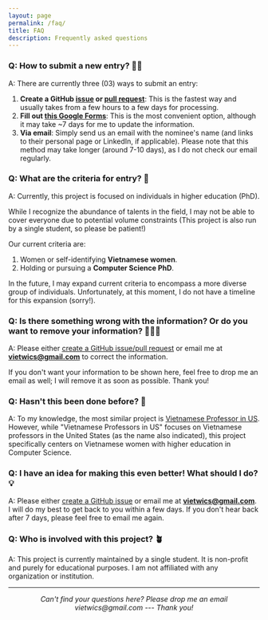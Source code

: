 ```yaml
---
layout: page
permalink: /faq/
title: FAQ
description: Frequently asked questions
---
```



### Q: How to submit a new entry? 🙋🏻

A: There are currently three (03) ways to submit an entry:

1. **Create a GitHub [issue](https://github.com/viet-wics/viet-wics.github.io/issues) or [pull request](https://github.com/viet-wics/viet-wics.github.io/pulls)**: This is the fastest way and usually takes from a few hours to a few days for processing.
2. **Fill out [this Google Forms](https://forms.gle/98zNTRNujsDfGzui9)**: This is the most convenient option, although it may take ~7 days for me to update the information.
3. **Via email**: Simply send us an email with the nominee's name (and links to their personal page or LinkedIn, if applicable). Please note that this method may take longer (around 7-10 days), as I do not check our email regularly.

### Q: What are the criteria for entry? 🤔

A: Currently, this project is focused on individuals in higher education (PhD).

While I recognize the abundance of talents in the field, I may not be able to cover everyone due to potential volume constraints (This project is also run by a single student, so please be patient!)

Our current criteria are: 

1. Women or self-identifying **Vietnamese women**.
2. Holding or pursuing a **Computer Science PhD**.

In the future, I may expand current criteria to encompass a more diverse group of individuals. Unfortunately, at this moment, I do not have a timeline for this expansion (sorry!).

### Q: Is there something wrong with the information? Or do you want to remove your information? 🤦🏼‍♀️

A: Please either <a href="https://github.com/viet-wics/viet-wics.github.io/issues">create a GitHub issue/pull request</a> or email me at **vietwics@gmail.com** to correct the information.

If you don't want your information to be shown here, feel free to drop me an email as well; I will remove it as soon as possible. Thank you!


### Q: Hasn't this been done before? 💭

A: To my knowledge, the most similar project is [Vietnamese Professor in US](https://github.com/dynaroars/dynaroars.github.io/wiki/Viet-CS-Profs-US). However, while "Vietnamese Professors in US" focuses on Vietnamese professors in the United States (as the name also indicated), this project specifically centers on Vietnamese women with higher education in Computer Science.

### Q: I have an idea for making this even better! What should I do? 💡

A: Please either <a href="https://github.com/viet-wics/viet-wics.github.io/issues">create a GitHub issue</a> or email me at **vietwics@gmail.com**. I will do my best to get back to you within a few days. If you don't hear back after 7 days, please feel free to email me again.

### Q: Who is involved with this project? 🪴

A: This project is currently maintained by a single student. It is non-profit and purely for educational purposes. I am not affiliated with any organization or institution.

<!-- The idea for this project originally popped into my head in 2019 when I was searching for a valid reason, external affirmation, or self-affirmation to apply for a Computer Science PhD program. No surprise, **I couldn't find any role models online**.

However, I wouldn't have been brave enough to create this project without the awesome *Education Psychology 506 Course (Stereotypes, Discrimination, and Education)*, where I learned about the importance of representation and the power of role models.

So yes, the issues exist, the invisible barriers (e.g., social norms, cultural norms, stereotype threat) exist... And I am not the only one who faced them. (But luckily, I overcame them). 

So here I am, trying to make a small contribution to the community. I hope during my minor study (hopefully in Education Psychology), I continue to learn more and gradually extend this project.

Thank you!
 -->
---

<center>
<i>Can't find your questions here? Please drop me an email vietwics@gmail.com --- Thank you!</i>
</center>
